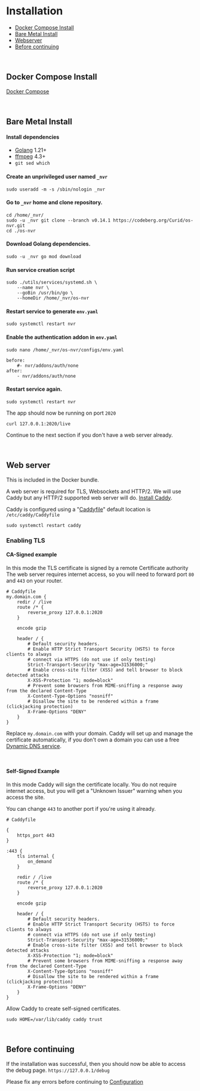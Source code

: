 # Installation

- [Docker Compose Install](#docker-compose-install)
- [Bare Metal Install](#bare-metal-install)
- [Webserver](#web-server)
- [Before continuing](#before-continuing)

<br>

## Docker Compose Install

[Docker Compose](https://codeberg.org/Curid/os-nvr_docker)

<br>

## Bare Metal Install

#### Install dependencies

- [Golang](https://golang.org/doc/install) 1.21+
- [ffmpeg](https://ffmpeg.org/download.html) 4.3+
- `git sed which`

#### Create an unprivileged user named `_nvr`

    sudo useradd -m -s /sbin/nologin _nvr

#### Go to `_nvr` home and clone repository.

    cd /home/_nvr/
    sudo -u _nvr git clone --branch v0.14.1 https://codeberg.org/Curid/os-nvr.git
    cd ./os-nvr



#### Download Golang dependencies.
	
	sudo -u _nvr go mod download


#### Run service creation script

	sudo ./utils/services/systemd.sh \
		--name nvr \
		--goBin /usr/bin/go \
		--homeDir /home/_nvr/os-nvr


#### Restart service to generate `env.yaml`

	sudo systemctl restart nvr


#### Enable the authentication addon in `env.yaml`

	sudo nano /home/_nvr/os-nvr/configs/env.yaml

```
before:
    #- nvr/addons/auth/none
after:
    - nvr/addons/auth/none
```


#### Restart service again.

	sudo systemctl restart nvr

The app should now be running on port `2020`

	curl 127.0.0.1:2020/live

Continue to the next section if you don't have a web server already.

<br>

## Web server

This is included in the Docker bundle.

A web server is required for TLS, Websockets and HTTP/2. We will use Caddy but any HTTP/2 supported web server will do. [Install Caddy](https://caddyserver.com/docs/install#debian-ubuntu-raspbian).


Caddy is configured using a "[Caddyfile](https://caddyserver.com/docs/caddyfile)" default location is `/etc/caddy/Caddyfile`

	sudo systemctl restart caddy

### Enabling TLS

#### CA-Signed example

In this mode the TLS certificate is signed by a remote Certificate authority
The web server requires internet access, so you will need to forward port `80` and `443` on your router.

```
# Caddyfile
my.domain.com {
	redir / /live
	route /* {
		reverse_proxy 127.0.0.1:2020
	}

	encode gzip

	header / {
		# Default security headers.
		# Enable HTTP Strict Transport Security (HSTS) to force clients to always
		# connect via HTTPS (do not use if only testing)
		Strict-Transport-Security "max-age=31536000;"
		# Enable cross-site filter (XSS) and tell browser to block detected attacks
		X-XSS-Protection "1; mode=block"
		# Prevent some browsers from MIME-sniffing a response away from the declared Content-Type
		X-Content-Type-Options "nosniff"
		# Disallow the site to be rendered within a frame (clickjacking protection)
		X-Frame-Options "DENY"
	}
}
```

Replace `my.domain.com` with your domain. Caddy will set up and manage the certificate automatically, if you don't own a domain you can use a free [Dynamic DNS service](https://www.comparitech.com/net-admin/dynamic-dns-providers/).

<br>

#### Self-Signed Example

In this mode Caddy will sign the certificate locally. You do not require internet access, but you will get a "Unknown Issuer" warning when you access the site.

You can change `443` to another port if you're using it already.

```
# Caddyfile

{
	https_port 443
}

:443 {
	tls internal {
		on_demand
	}

	redir / /live
	route /* {
		reverse_proxy 127.0.0.1:2020
	}

	encode gzip

	header / {
		# Default security headers.
		# Enable HTTP Strict Transport Security (HSTS) to force clients to always
		# connect via HTTPS (do not use if only testing)
		Strict-Transport-Security "max-age=31536000;"
		# Enable cross-site filter (XSS) and tell browser to block detected attacks
		X-XSS-Protection "1; mode=block"
		# Prevent some browsers from MIME-sniffing a response away from the declared Content-Type
		X-Content-Type-Options "nosniff"
		# Disallow the site to be rendered within a frame (clickjacking protection)
		X-Frame-Options "DENY"
	}
}
```


Allow Caddy to create self-signed certificates.

	sudo HOME=/var/lib/caddy caddy trust


<br>

## Before continuing

If the installation was successful, then you should now be able to access the debug page. `https://127.0.0.1/debug`


Please fix any errors before continuing to [Configuration](2_Configuration.md)
 
